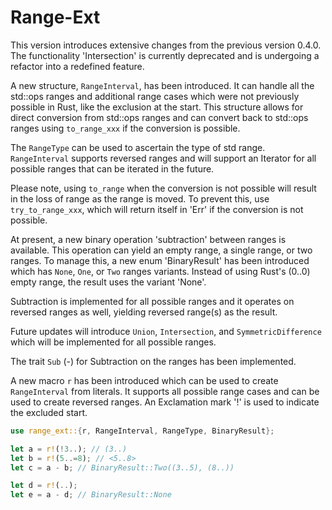 # Range-Ext

This version introduces extensive changes from the previous version 0.4.0. The functionality 'Intersection' is currently deprecated and is undergoing a refactor into a redefined feature.

A new structure, `RangeInterval`, has been introduced. It can handle all the std::ops ranges and additional range cases which were not previously possible in Rust, like the exclusion at the start. This structure allows for direct conversion from std::ops ranges and can convert back to std::ops ranges using `to_range_xxx` if the conversion is possible.

The `RangeType` can be used to ascertain the type of std range. `RangeInterval` supports reversed ranges and will support an Iterator for all possible ranges that can be iterated in the future.

Please note, using `to_range` when the conversion is not possible will result in the loss of range as the range is moved. To prevent this, use `try_to_range_xxx`, which will return itself in 'Err' if the conversion is not possible.

At present, a new binary operation 'subtraction' between ranges is available. This operation can yield an empty range, a single range, or two ranges. To manage this, a new enum 'BinaryResult' has been introduced which has `None`, `One`, or `Two` ranges variants. Instead of using Rust's (0..0) empty range, the result uses the variant 'None'.

Subtraction is implemented for all possible ranges and it operates on reversed ranges as well, yielding reversed range(s) as the result.

Future updates will introduce `Union`, `Intersection`, and `SymmetricDifference` which will be implemented for all possible ranges.

The trait `Sub` (-) for Subtraction on the ranges has been implemented.

A new macro `r` has been introduced which can be used to create `RangeInterval` from literals. It supports all possible range cases and can be used to create reversed ranges. An Exclamation mark '!' is used to indicate the excluded start.
```rust
use range_ext::{r, RangeInterval, RangeType, BinaryResult};

let a = r!(!3..); // (3..)
let b = r!(5..=8); // <5..8>
let c = a - b; // BinaryResult::Two((3..5), (8..))

let d = r!(..);
let e = a - d; // BinaryResult::None
```